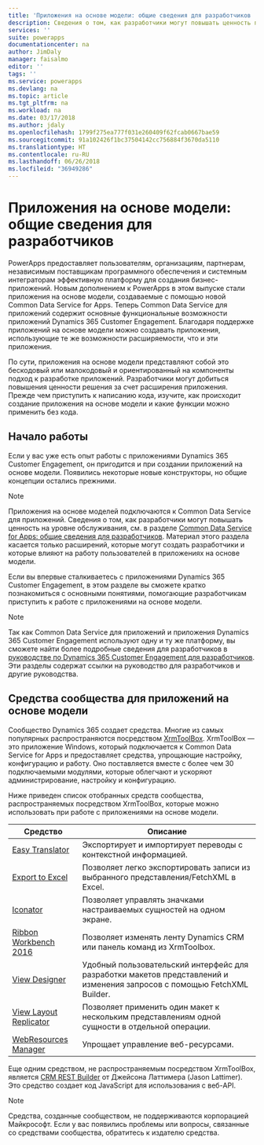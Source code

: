 ```yaml
---
title: 'Приложения на основе модели: общие сведения для разработчиков | Документы Майкрософт'
description: Сведения о том, как разработчики могут повышать ценность приложений на основе модели.
services: ''
suite: powerapps
documentationcenter: na
author: JimDaly
manager: faisalmo
editor: ''
tags: ''
ms.service: powerapps
ms.devlang: na
ms.topic: article
ms.tgt_pltfrm: na
ms.workload: na
ms.date: 03/17/2018
ms.author: jdaly
ms.openlocfilehash: 1799f275ea777f031e260409f62fcab0667bae59
ms.sourcegitcommit: 91a102426f1bc37504142cc756884f3670da5110
ms.translationtype: HT
ms.contentlocale: ru-RU
ms.lasthandoff: 06/26/2018
ms.locfileid: "36949286"
---
```

# <a name="model-driven-apps-developer-overview"></a>Приложения на основе модели: общие сведения для разработчиков

PowerApps предоставляет пользователям, организациям, партнерам, независимым поставщикам программного обеспечения и системным интеграторам эффективную платформу для создания бизнес-приложений. Новым дополнением к PowerApps в этом выпуске стали приложения на основе модели, создаваемые с помощью новой Common Data Service for Apps. Теперь Common Data Service для приложений содержит основные функциональные возможности приложений Dynamics 365 Customer Engagement. Благодаря поддержке приложений на основе модели можно создавать приложения, использующие те же возможности расширяемости, что и эти приложения.

По сути, приложения на основе модели представляют собой это бескодовый или малокодовый и ориентированный на компоненты подход к разработке приложений. Разработчики могут добиться повышения ценности решения за счет расширения приложения. Прежде чем приступить к написанию кода, изучите, как происходит создание приложения на основе модели и какие функции можно применить без кода. 

## <a name="get-started"></a>Начало работы
Если у вас уже есть опыт работы с приложениями Dynamics 365 Customer Engagement, он пригодится и при создании приложений на основе модели. Появились некоторые новые конструкторы, но общие концепции остались прежними.

> [!NOTE]
> Приложения на основе моделей подключаются к Common Data Service для приложений. Сведения о том, как разработчики могут повышать ценность на уровне обслуживания, см. в разделе [Common Data Service for Apps: общие сведения для разработчиков](../common-data-service/overview.md).
> Материал этого раздела касается только расширений, которые могут создать разработчики и которые влияют на работу пользователей в приложениях на основе модели. 

Если вы впервые сталкиваетесь с приложениями Dynamics 365 Customer Engagement, в этом разделе вы сможете кратко познакомиться с основными понятиями, помогающие разработчикам приступить к работе с приложениями на основе модели. 

> [!NOTE]
> Так как Common Data Service для приложений и приложения Dynamics 365 Customer Engagement используют одну и ту же платформу, вы сможете найти более подробные сведения для разработчиков в [руководстве по Dynamics 365 Customer Engagement для разработчиков](/dynamics365/customer-engagement/developer/developer-guide). Эти разделы содержат ссылки на руководство для разработчиков и другие руководства.


## <a name="community-tools-for-model-driven-apps"></a>Средства сообщества для приложений на основе модели

Сообщество Dynamics 365 создает средства. Многие из самых популярных распространяются посредством [XrmToolBox](https://www.xrmtoolbox.com/). XrmToolBox — это приложение Windows, который подключается к Common Data Service for Apps и предоставляет средства, упрощающие настройку, конфигурацию и работу. Оно поставляется вместе с более чем 30 подключаемыми модулями, которые облегчают и ускоряют администрирование, настройку и конфигурацию.

Ниже приведен список отобранных средств сообщества, распространяемых посредством XrmToolBox, которые можно использовать при работе с приложениями на основе модели.

|Средство  |Описание  |
|---------|---------|
|[Easy Translator](https://www.xrmtoolbox.com/plugins/MsCrmTools.Translator/)|Экспортирует и импортирует переводы с контекстной информацией.|
|[Export to Excel](https://www.xrmtoolbox.com/plugins/Ryr.XrmToolBox.ExportToExcel/)|Позволяет легко экспортировать записи из выбранного представления/FetchXML в Excel.|
|[Iconator](https://www.xrmtoolbox.com/plugins/MscrmTools.Iconator/)|Позволяет управлять значками настраиваемых сущностей на одном экране.|
|[Ribbon Workbench 2016](https://www.xrmtoolbox.com/plugins/RibbonWorkbench2016/)|Позволяет изменять ленту Dynamics CRM или панель команд из XrmToolbox.|
|[View Designer](https://www.xrmtoolbox.com/plugins/Cinteros.XrmToolBox.ViewDesigner/)|Удобный пользовательский интерфейс для разработки макетов представлений и изменения запросов с помощью FetchXML Builder.|
|[View Layout Replicator](https://www.xrmtoolbox.com/plugins/MsCrmTools.ViewLayoutReplicator/)|Позволяет применить один макет к нескольким представлениям одной сущности в отдельной операции.|
|[WebResources Manager](https://www.xrmtoolbox.com/plugins/MsCrmTools.WebResourcesManager/)|Упрощает управление веб-ресурсами.|

Еще одним средством, не распространяемым посредством XrmToolBox, является [CRM REST Builder](https://github.com/jlattimer/CRMRESTBuilder) от Джейсона Латтимера (Jason Lattimer). Это средство создает код JavaScript для использования с веб-API.

> [!NOTE]
> Средства, созданные сообществом, не поддерживаются корпорацией Майкрософт. Если у вас появились проблемы или вопросы, связанные со средствами сообщества, обратитесь к издателю средства.




